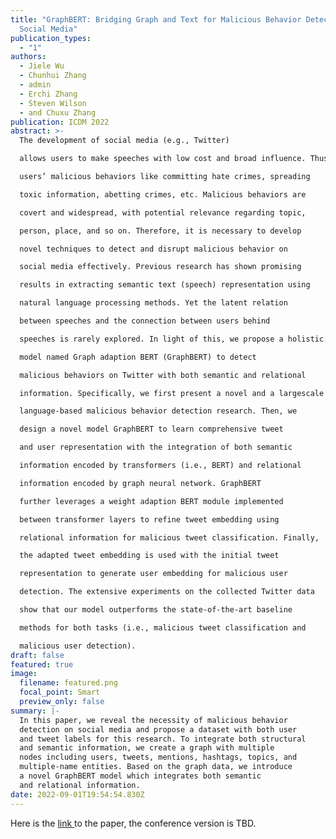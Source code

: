 ```yaml
---
title: "GraphBERT: Bridging Graph and Text for Malicious Behavior Detection on
  Social Media"
publication_types:
  - "1"
authors:
  - Jiele Wu
  - Chunhui Zhang
  - admin
  - Erchi Zhang
  - Steven Wilson
  - and Chuxu Zhang
publication: ICDM 2022
abstract: >-
  The development of social media (e.g., Twitter)

  allows users to make speeches with low cost and broad influence. Thus, social media has become a perfect place for

  users’ malicious behaviors like committing hate crimes, spreading

  toxic information, abetting crimes, etc. Malicious behaviors are

  covert and widespread, with potential relevance regarding topic,

  person, place, and so on. Therefore, it is necessary to develop

  novel techniques to detect and disrupt malicious behavior on

  social media effectively. Previous research has shown promising

  results in extracting semantic text (speech) representation using

  natural language processing methods. Yet the latent relation

  between speeches and the connection between users behind

  speeches is rarely explored. In light of this, we propose a holistic

  model named Graph adaption BERT (GraphBERT) to detect

  malicious behaviors on Twitter with both semantic and relational

  information. Specifically, we first present a novel and a largescale corpus of tweet data to benefit both graph-based and

  language-based malicious behavior detection research. Then, we

  design a novel model GraphBERT to learn comprehensive tweet

  and user representation with the integration of both semantic

  information encoded by transformers (i.e., BERT) and relational

  information encoded by graph neural network. GraphBERT

  further leverages a weight adaption BERT module implemented

  between transformer layers to refine tweet embedding using

  relational information for malicious tweet classification. Finally,

  the adapted tweet embedding is used with the initial tweet

  representation to generate user embedding for malicious user

  detection. The extensive experiments on the collected Twitter data

  show that our model outperforms the state-of-the-art baseline

  methods for both tasks (i.e., malicious tweet classification and

  malicious user detection).
draft: false
featured: true
image:
  filename: featured.png
  focal_point: Smart
  preview_only: false
summary: |-
  In this paper, we reveal the necessity of malicious behavior
  detection on social media and propose a dataset with both user
  and tweet labels for this research. To integrate both structural
  and semantic information, we create a graph with multiple
  nodes including users, tweets, mentions, hashtags, topics, and
  multiple-name entities. Based on the graph data, we introduce
  a novel GraphBERT model which integrates both semantic
  and relational information.
date: 2022-09-01T19:54:54.830Z
---
```

H﻿ere is the [link ](https://aragakiyuiii.github.io/data/GraphBERT-%20Bridging%20Graph%20and%20Text%20for%20Malicious%20Behavior%20Detection%20on%20Social%20Media-ICDM22.pdf)to the paper, the conference version is TBD.
